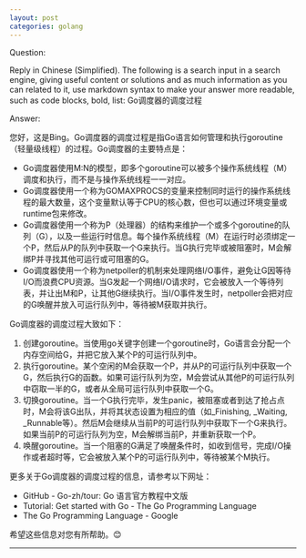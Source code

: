 ```yaml
---
layout: post
categories: golang
---
```

Question:

Reply in Chinese (Simplified).
The following is a search input in a search engine, giving useful content or solutions and as much information as you can related to it, use markdown syntax to make your answer more readable, such as code blocks, bold, list:
Go调度器的调度过程

Answer:

您好，这是Bing。Go调度器的调度过程是指Go语言如何管理和执行goroutine（轻量级线程）的过程。Go调度器的主要特点是：

- Go调度器使用M:N的模型，即多个goroutine可以被多个操作系统线程（M）调度和执行，而不是与操作系统线程一一对应。
- Go调度器使用一个称为GOMAXPROCS的变量来控制同时运行的操作系统线程的最大数量，这个变量默认等于CPU的核心数，但也可以通过环境变量或runtime包来修改。
- Go调度器使用一个称为P（处理器）的结构来维护一个或多个goroutine的队列（G），以及一些运行时信息。每个操作系统线程（M）在运行时必须绑定一个P，然后从P的队列中获取一个G来执行。当G执行完毕或被阻塞时，M会解绑P并寻找其他可运行或可阻塞的G。
- Go调度器使用一个称为netpoller的机制来处理网络I/O事件，避免让G因等待I/O而浪费CPU资源。当G发起一个网络I/O请求时，它会被放入一个等待列表，并让出M和P，让其他G继续执行。当I/O事件发生时，netpoller会把对应的G唤醒并放入可运行队列中，等待被M获取并执行。

Go调度器的调度过程大致如下：

1. 创建goroutine。当使用go关键字创建一个goroutine时，Go语言会分配一个内存空间给G，并把它放入某个P的可运行队列中。
2. 执行goroutine。某个空闲的M会获取一个P，并从P的可运行队列中获取一个G，然后执行G的函数。如果可运行队列为空，M会尝试从其他P的可运行队列中窃取一半的G，或者从全局可运行队列中获取一个G。
3. 切换goroutine。当一个G执行完毕，发生panic，被阻塞或者到达了抢占点时，M会将该G出队，并将其状态设置为相应的值（如_Finishing, _Waiting, _Runnable等）。然后M会继续从当前P的可运行队列中获取下一个G来执行。如果当前P的可运行队列为空，M会解绑当前P，并重新获取一个P。
4. 唤醒goroutine。当一个阻塞的G满足了唤醒条件时，如收到信号，完成I/O操作或者超时等，它会被放入某个P的可运行队列中，等待被某个M执行。

更多关于Go调度器的调度过程的信息，请参考以下网址：

-  GitHub - Go-zh/tour: Go 语言官方教程中文版
-  Tutorial: Get started with Go - The Go Programming Language
-  The Go Programming Language - Google

希望这些信息对您有所帮助。😊


<hr/>

